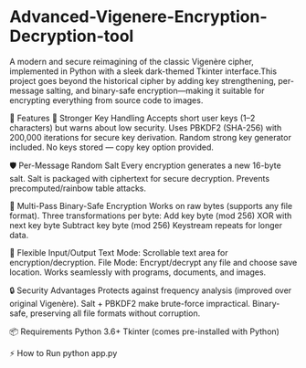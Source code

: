 # Advanced-Vigenere-Encryption-Decryption-tool
A modern and secure reimagining of the classic Vigenère cipher, implemented in Python with a sleek dark-themed Tkinter interface.This project goes beyond the historical cipher by adding key strengthening, per-message salting, and binary-safe encryption—making it suitable for encrypting everything from source code to images.

🚀 Features
🔑 Stronger Key Handling
   Accepts short user keys (1–2 characters) but warns about low security.
   Uses PBKDF2 (SHA-256) with 200,000 iterations for secure key derivation.
   Random strong key generator included.
   No keys stored — copy key option provided.

🛡️ Per-Message Random Salt
    Every encryption generates a new 16-byte salt.
    Salt is packaged with ciphertext for secure decryption.
    Prevents precomputed/rainbow table attacks.

🔄 Multi-Pass Binary-Safe Encryption
   Works on raw bytes (supports any file format).
   Three transformations per byte:
   Add key byte (mod 256)
   XOR with next key byte
   Subtract key byte (mod 256)
   Keystream repeats for longer data.

📂 Flexible Input/Output
   Text Mode: Scrollable text area for encryption/decryption.
   File Mode: Encrypt/decrypt any file and choose save location.
   Works seamlessly with programs, documents, and images.

🔒 Security Advantages
    Protects against frequency analysis (improved over original Vigenère).
    Salt + PBKDF2 make brute-force impractical.
    Binary-safe, preserving all file formats without corruption.

📦 Requirements
   Python 3.6+
   Tkinter (comes pre-installed with Python)

⚡ How to Run
    python app.py
